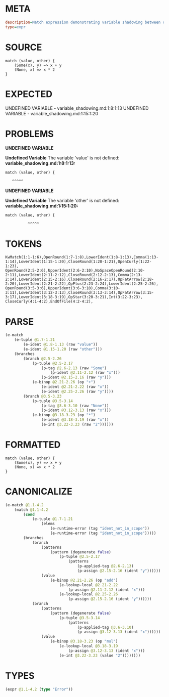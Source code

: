 # META
~~~ini
description=Match expression demonstrating variable shadowing between outer scope and branches
type=expr
~~~
# SOURCE
~~~roc
match (value, other) {
    (Some(x), y) => x + y
    (None, x) => x * 2
}
~~~
# EXPECTED
UNDEFINED VARIABLE - variable_shadowing.md:1:8:1:13
UNDEFINED VARIABLE - variable_shadowing.md:1:15:1:20
# PROBLEMS
**UNDEFINED VARIABLE**

**Undefined Variable**
The variable 'value' is not defined:
**variable_shadowing.md:1:8:1:13:**
```roc
match (value, other) {
```
       ^^^^^


**UNDEFINED VARIABLE**

**Undefined Variable**
The variable 'other' is not defined:
**variable_shadowing.md:1:15:1:20:**
```roc
match (value, other) {
```
              ^^^^^


# TOKENS
~~~zig
KwMatch(1:1-1:6),OpenRound(1:7-1:8),LowerIdent(1:8-1:13),Comma(1:13-1:14),LowerIdent(1:15-1:20),CloseRound(1:20-1:21),OpenCurly(1:22-1:23),
OpenRound(2:5-2:6),UpperIdent(2:6-2:10),NoSpaceOpenRound(2:10-2:11),LowerIdent(2:11-2:12),CloseRound(2:12-2:13),Comma(2:13-2:14),LowerIdent(2:15-2:16),CloseRound(2:16-2:17),OpFatArrow(2:18-2:20),LowerIdent(2:21-2:22),OpPlus(2:23-2:24),LowerIdent(2:25-2:26),
OpenRound(3:5-3:6),UpperIdent(3:6-3:10),Comma(3:10-3:11),LowerIdent(3:12-3:13),CloseRound(3:13-3:14),OpFatArrow(3:15-3:17),LowerIdent(3:18-3:19),OpStar(3:20-3:21),Int(3:22-3:23),
CloseCurly(4:1-4:2),EndOfFile(4:2-4:2),
~~~
# PARSE
~~~clojure
(e-match
	(e-tuple @1.7-1.21
		(e-ident @1.8-1.13 (raw "value"))
		(e-ident @1.15-1.20 (raw "other")))
	(branches
		(branch @2.5-2.26
			(p-tuple @2.5-2.17
				(p-tag @2.6-2.13 (raw "Some")
					(p-ident @2.11-2.12 (raw "x")))
				(p-ident @2.15-2.16 (raw "y")))
			(e-binop @2.21-2.26 (op "+")
				(e-ident @2.21-2.22 (raw "x"))
				(e-ident @2.25-2.26 (raw "y"))))
		(branch @3.5-3.23
			(p-tuple @3.5-3.14
				(p-tag @3.6-3.10 (raw "None"))
				(p-ident @3.12-3.13 (raw "x")))
			(e-binop @3.18-3.23 (op "*")
				(e-ident @3.18-3.19 (raw "x"))
				(e-int @3.22-3.23 (raw "2"))))))
~~~
# FORMATTED
~~~roc
match (value, other) {
	(Some(x), y) => x + y
	(None, x) => x * 2
}
~~~
# CANONICALIZE
~~~clojure
(e-match @1.1-4.2
	(match @1.1-4.2
		(cond
			(e-tuple @1.7-1.21
				(elems
					(e-runtime-error (tag "ident_not_in_scope"))
					(e-runtime-error (tag "ident_not_in_scope")))))
		(branches
			(branch
				(patterns
					(pattern (degenerate false)
						(p-tuple @2.5-2.17
							(patterns
								(p-applied-tag @2.6-2.13)
								(p-assign @2.15-2.16 (ident "y"))))))
				(value
					(e-binop @2.21-2.26 (op "add")
						(e-lookup-local @2.21-2.22
							(p-assign @2.11-2.12 (ident "x")))
						(e-lookup-local @2.25-2.26
							(p-assign @2.15-2.16 (ident "y"))))))
			(branch
				(patterns
					(pattern (degenerate false)
						(p-tuple @3.5-3.14
							(patterns
								(p-applied-tag @3.6-3.10)
								(p-assign @3.12-3.13 (ident "x"))))))
				(value
					(e-binop @3.18-3.23 (op "mul")
						(e-lookup-local @3.18-3.19
							(p-assign @3.12-3.13 (ident "x")))
						(e-int @3.22-3.23 (value "2"))))))))
~~~
# TYPES
~~~clojure
(expr @1.1-4.2 (type "Error"))
~~~
